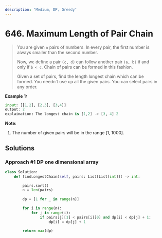 ```yaml
---
description: 'Medium, DP, Greedy'
---
```


# 646. Maximum Length of Pair Chain

> You are given `n` pairs of numbers. In every pair, the first number is always smaller than the second number.
>
> Now, we define a pair `(c, d)` can follow another pair `(a, b)` if and only if `b < c`. Chain of pairs can be formed in this fashion.
>
> Given a set of pairs, find the length longest chain which can be formed. You needn't use up all the given pairs. You can select pairs in any order.

**Example 1:**

```python
input: [[1,2], [2,3], [3,4]]
output: 2
explaination: The longest chain is [1,2] -> [3, 4] 2
```

**Note:**  


1. The number of given pairs will be in the range \[1, 1000\].

## Solutions

### Approach \#1 DP one dimensional array

```python
class Solution:
    def findLongestChain(self, pairs: List[List[int]]) -> int:
        
        pairs.sort()
        n = len(pairs)
        
        dp = [1 for _ in range(n)]
        
        for i in range(n):
            for j in range(i):
                if pairs[j][1] < pairs[i][0] and dp[i] < dp[j] + 1:
                    dp[i] = dp[j] + 1
                    
        return max(dp)
```

